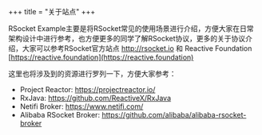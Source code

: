 +++
title = "关于站点"
+++


RSocket Example主要是将RSocket常见的使用场景进行介绍，方便大家在日常架构设计中进行参考，也方便更多的同学了解RSocket协议，更多的关于协议介绍，大家可以参考RSocket官方站点 http://rsocket.io 和 Reactive Foundation [https://reactive.foundation](https://reactive.foundation)

这里也将涉及到的资源进行罗列一下，方便大家参考：

* Project Reactor: https://projectreactor.io/
* RxJava: https://github.com/ReactiveX/RxJava
* Netifi Broker: https://www.netifi.com/
* Alibaba RSocket Broker: https://github.com/alibaba/alibaba-rsocket-broker
